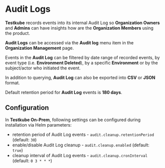 # Audit Logs

**Testkube** records events into its internal Audit Log so **Organization Owners** and **Admins** can have insights how are the **Organization Members** using the product.

**Audit Logs** can be accessed via the **Audit log** menu item in the **Organization Management** page.

Events in the **Audit Log** can be filtered by date range of recorded events, by event type (i.e. **Environment Deleted**), by a specific **Environment** or by the subject/actor who initiated the event.

In addition to querying, **Audit Log** can also be exported into **CSV** or **JSON** format.

Default retention period for **Audit Log** events is **180 days**.

## Configuration

In **Testkube On-Prem**, following settings can be configured during installation via Helm parameters:
* retention period of Audit Log events - `audit.cleanup.retentionPeriod` (default: `30`)
* enable/disable Audit Log cleanup - `audit.cleanup.enabled` (default: `true`)
* cleanup interval of Audit Log events - `audit.cleanup.cronInterval` (default: `0 3 * * *`)